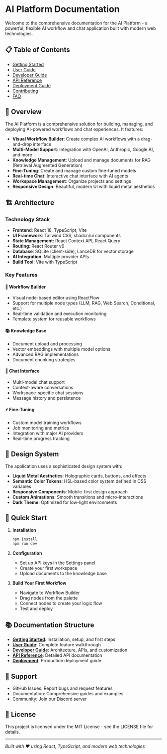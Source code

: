 # AI Platform Documentation

Welcome to the comprehensive documentation for the AI Platform - a powerful, flexible AI workflow and chat application built with modern web technologies.

## 📋 Table of Contents

- [Getting Started](./getting-started.md)
- [User Guide](./user-guide/README.md)
- [Developer Guide](./developer-guide/README.md)
- [API Reference](./api-reference/README.md)
- [Deployment Guide](./deployment.md)
- [Contributing](./contributing.md)
- [FAQ](./faq.md)

## 🚀 Overview

The AI Platform is a comprehensive solution for building, managing, and deploying AI-powered workflows and chat experiences. It features:

- **Visual Workflow Builder**: Create complex AI workflows with a drag-and-drop interface
- **Multi-Model Support**: Integration with OpenAI, Anthropic, Google AI, and more
- **Knowledge Management**: Upload and manage documents for RAG (Retrieval Augmented Generation)
- **Fine-Tuning**: Create and manage custom fine-tuned models
- **Real-time Chat**: Interactive chat interface with AI agents
- **Workspace Management**: Organize projects and settings
- **Responsive Design**: Beautiful, modern UI with liquid metal aesthetics

## 🏗️ Architecture

### Technology Stack

- **Frontend**: React 18, TypeScript, Vite
- **UI Framework**: Tailwind CSS, shadcn/ui components
- **State Management**: React Context API, React Query
- **Routing**: React Router v6
- **Database**: SQLite (client-side), LanceDB for vector storage
- **AI Integration**: Multiple provider APIs
- **Build Tool**: Vite with TypeScript

### Key Features

#### 🔧 Workflow Builder
- Visual node-based editor using ReactFlow
- Support for multiple node types (LLM, RAG, Web Search, Conditional, etc.)
- Real-time validation and execution monitoring
- Template system for reusable workflows

#### 📚 Knowledge Base
- Document upload and processing
- Vector embeddings with multiple model options
- Advanced RAG implementations
- Document chunking strategies

#### 🤖 Chat Interface
- Multi-model chat support
- Context-aware conversations
- Workspace-specific chat sessions
- Message history and persistence

#### ⚡ Fine-Tuning
- Custom model training workflows
- Job monitoring and metrics
- Integration with major AI providers
- Real-time progress tracking

## 🎨 Design System

The application uses a sophisticated design system with:

- **Liquid Metal Aesthetics**: Holographic cards, buttons, and effects
- **Semantic Color Tokens**: HSL-based color system defined in CSS variables
- **Responsive Components**: Mobile-first design approach
- **Custom Animations**: Smooth transitions and micro-interactions
- **Dark Theme**: Optimized for low-light environments

## 📖 Quick Start

1. **Installation**
   ```bash
   npm install
   npm run dev
   ```

2. **Configuration**
   - Set up API keys in the Settings panel
   - Create your first workspace
   - Upload documents to the knowledge base

3. **Build Your First Workflow**
   - Navigate to Workflow Builder
   - Drag nodes from the palette
   - Connect nodes to create your logic flow
   - Test and deploy

## 📚 Documentation Structure

- **[Getting Started](./getting-started.md)**: Installation, setup, and first steps
- **[User Guide](./user-guide/README.md)**: Complete feature walkthrough
- **[Developer Guide](./developer-guide/README.md)**: Architecture, APIs, and customization
- **[API Reference](./api-reference/README.md)**: Detailed API documentation
- **[Deployment](./deployment.md)**: Production deployment guide

## 🤝 Support

- GitHub Issues: Report bugs and request features
- Documentation: Comprehensive guides and examples
- Community: Join our Discord server

## 📄 License

This project is licensed under the MIT License - see the LICENSE file for details.

---

*Built with ❤️ using React, TypeScript, and modern web technologies*